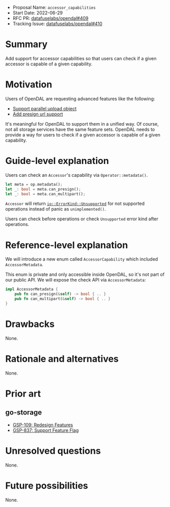 - Proposal Name: `accessor_capabilities`
- Start Date: 2022-06-29
- RFC PR: [datafuselabs/opendal#409](https://github.com/datafuselabs/opendal/pull/409)
- Tracking Issue: [datafuselabs/opendal#410](https://github.com/datafuselabs/opendal/issues/410)

# Summary

Add support for accessor capabilities so that users can check if a given accessor is capable of a given capability.

# Motivation

Users of OpenDAL are requesting advanced features like the following:

- [Support parallel upload object](https://github.com/datafuselabs/opendal/issues/256)
- [Add presign url support](https://github.com/datafuselabs/opendal/issues/394)

It's meaningful for OpenDAL to support them in a unified way. Of course, not all storage services have the same feature sets. OpenDAL needs to provide a way for users to check if a given accessor is capable of a given capability.

# Guide-level explanation

Users can check an `Accessor`'s capability via `Operator::metadata()`.

```rust
let meta = op.metadata();
let _: bool = meta.can_presign();
let _: bool = meta.can_multipart(); 
```

`Accessor` will return [`io::ErrorKind::Unsupported`](https://doc.rust-lang.org/stable/std/io/enum.ErrorKind.html#variant.Unsupported) for not supported operations instead of panic as `unimplemented()`.

Users can check before operations or check `Unsupported` error kind after operations.

# Reference-level explanation

We will introduce a new enum called `AccessorCapability` which included `AccessorMetadata`.

This enum is private and only accessible inside OpenDAL, so it's not part of our public API. We will expose the check API via `AccessorMetadata`:

```rust
impl AccessorMetadata {
    pub fn can_presign(&self) -> bool { .. }
    pub fn can_multipart(&self) -> bool { .. }
}
```

# Drawbacks

None.

# Rationale and alternatives

None.

# Prior art

## go-storage

- [GSP-109: Redesign Features](https://github.com/beyondstorage/go-storage/blob/master/docs/rfcs/109-redesign-features.md)
- [GSP-837: Support Feature Flag](https://github.com/beyondstorage/go-storage/blob/master/docs/rfcs/837-support-feature-flag.md)

# Unresolved questions

None.

# Future possibilities

None.
